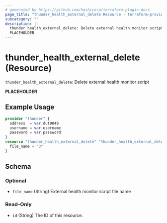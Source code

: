 ```yaml
---
# generated by https://github.com/hashicorp/terraform-plugin-docs
page_title: "thunder_health_external_delete Resource - terraform-provider-thunder"
subcategory: ""
description: |-
  thunder_health_external_delete: Delete external health monitor script
  PLACEHOLDER
---
```


# thunder_health_external_delete (Resource)

`thunder_health_external_delete`: Delete external health monitor script

__PLACEHOLDER__

## Example Usage

```terraform
provider "thunder" {
  address  = var.dut9049
  username = var.username
  password = var.password
}
resource "thunder_health_external_delete" "thunder_health_external_delete" {
  file_name = "3"
}
```

<!-- schema generated by tfplugindocs -->
## Schema

### Optional

- `file_name` (String) External health monitor script file name

### Read-Only

- `id` (String) The ID of this resource.


